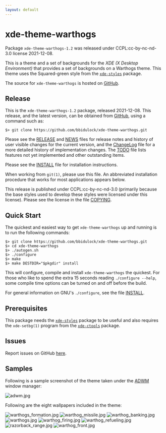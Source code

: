 ```yaml
---
layout: default
---
```

[xde-theme-warthogs -- read me first file.  2021-12-08]: #

xde-theme-warthogs
===============

Package `xde-theme-warthogs-1.2` was released under CCPL:cc-by-nc-nd-3.0
license 2021-12-08.

This is a theme and a set of backgrounds for the _XDE (X Desktop
Environment)_ that provides a set of backgrounds on
a Warthogs theme.
This theme uses the Squared-green style from the [`xde-styles`][11]
package.

The source for `xde-theme-warthogs` is hosted on [GitHub][1].


Release
-------

This is the `xde-theme-warthogs-1.2` package, released 2021-12-08.
This release, and the latest version, can be obtained from [GitHub][1],
using a command such as:

    $> git clone https://github.com/bbidulock/xde-theme-warthogs.git

Please see the [RELEASE][3] and [NEWS][4] files for release notes and
history of user visible changes for the current version, and the
[ChangeLog][5] file for a more detailed history of implementation
changes.  The [TODO][6] file lists features not yet implemented and
other outstanding items.

Please see the [INSTALL][8] file for installation instructions.

When working from `git(1)`, please use this file.  An abbreviated
installation procedure that works for most applications appears below.

This release is published under CCPL:cc-by-nc-nd-3.0 (primarily because
the base styles used to develop these styles were licensed under this
license).
Please see the license in the file [COPYING][10].


Quick Start
-----------

The quickest and easiest way to get `xde-theme-warthogs` up and
running is to run the following commands:

    $> git clone https://github.com/bbidulock/xde-theme-warthogs.git
    $> cd xde-theme-warthogs
    $> ./autogen.sh
    $> ./configure
    $> make
    $> make DESTDIR="$pkgdir" install

This will configure, compile and install `xde-theme-warthogs` the
quickest.  For those who like to spend the extra 15 seconds reading
`./configure --help`, some compile time options can be turned on and off
before the build.

For general information on GNU's `./configure`, see the file
[INSTALL][8].


Prerequisites
-------------

This package needs the [`xde-styles`][11] package to be useful and also
requires the `xde-setbg(1)` program from the [`xde-ctools`][12] package.


Issues
------

Report issues on GitHub [here][2].


Samples
-------

Following is a sample screenshot of the theme taken under the [ADWM][13]
window manager:

![adwm.jpg](scrot/adwm.jpg "Wallpaper #5")

Following are the eight wallpapers included in the theme:

![warthogs_formation.jpg](images/warthogs_formation.jpg "Wallpaper #1")
![warthog_missile.jpg](images/warthog_missile.jpg "Wallpaper #2")
![warthog_banking.jpg](images/warthog_banking.jpg "Wallpaper #3")
![warthogs.jpg](images/warthogs.jpg "Wallpaper #4")
![warthog_firing.jpg](images/warthog_firing.jpg "Wallpaper #5")
![warthog_refueling.jpg](images/warthog_refueling.jpg "Wallpaper #6")
![razorback_range.jpg](images/razorback_range.jpg "Wallpaper #7")
![warthog_front.jpg](images/warthog_front.jpg "Wallpaper #8")



[1]: https://github.com/bbidulock/xde-theme-warthogs
[2]: https://github.com/bbidulock/xde-theme-warthogs/issues
[3]: https://github.com/bbidulock/xde-theme-warthogs/blob/1.2/RELEASE
[4]: https://github.com/bbidulock/xde-theme-warthogs/blob/1.2/NEWS
[5]: https://github.com/bbidulock/xde-theme-warthogs/blob/1.2/ChangeLog
[6]: https://github.com/bbidulock/xde-theme-warthogs/blob/1.2/TODO
[7]: https://github.com/bbidulock/xde-theme-warthogs/blob/1.2/COMPLIANCE
[8]: https://github.com/bbidulock/xde-theme-warthogs/blob/1.2/INSTALL
[9]: https://github.com/bbidulock/xde-theme-warthogs/blob/1.2/LICENSE
[10]: https://github.com/bbidulock/xde-theme-warthogs/blob/1.2/COPYING
[11]: https://github.com/bbidulock/xde-styles
[12]: https://github.com/bbidulock/xde-ctools
[13]: https://bbidulock.github.io/adwm

[ vim: set ft=markdown sw=4 tw=72 nocin nosi fo+=tcqlorn spell: ]: #
